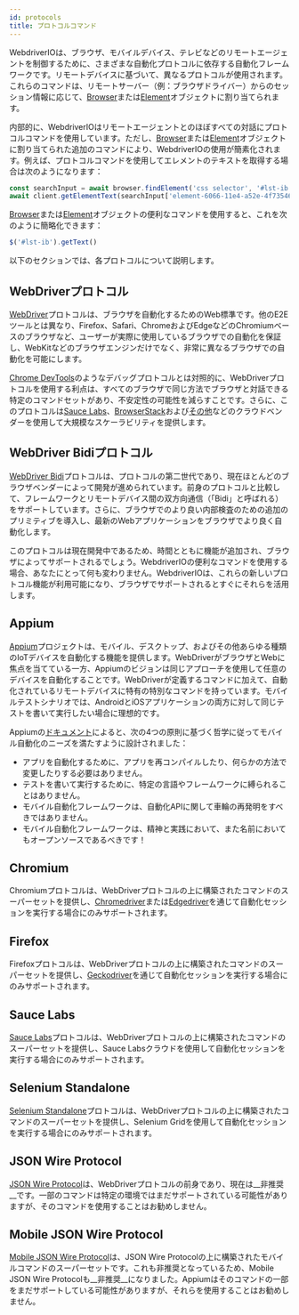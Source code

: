 ```yaml
---
id: protocols
title: プロトコルコマンド
---
```


WebdriverIOは、ブラウザ、モバイルデバイス、テレビなどのリモートエージェントを制御するために、さまざまな自動化プロトコルに依存する自動化フレームワークです。リモートデバイスに基づいて、異なるプロトコルが使用されます。これらのコマンドは、リモートサーバー（例：ブラウザドライバー）からのセッション情報に応じて、[Browser](/docs/api/browser)または[Element](/docs/api/element)オブジェクトに割り当てられます。

内部的に、WebdriverIOはリモートエージェントとのほぼすべての対話にプロトコルコマンドを使用しています。ただし、[Browser](/docs/api/browser)または[Element](/docs/api/element)オブジェクトに割り当てられた追加のコマンドにより、WebdriverIOの使用が簡素化されます。例えば、プロトコルコマンドを使用してエレメントのテキストを取得する場合は次のようになります：

```js
const searchInput = await browser.findElement('css selector', '#lst-ib')
await client.getElementText(searchInput['element-6066-11e4-a52e-4f735466cecf'])
```

[Browser](/docs/api/browser)または[Element](/docs/api/element)オブジェクトの便利なコマンドを使用すると、これを次のように簡略化できます：

```js
$('#lst-ib').getText()
```

以下のセクションでは、各プロトコルについて説明します。

## WebDriverプロトコル

[WebDriver](https://w3c.github.io/webdriver/#elements)プロトコルは、ブラウザを自動化するためのWeb標準です。他のE2Eツールとは異なり、Firefox、Safari、ChromeおよびEdgeなどのChromiumベースのブラウザなど、ユーザーが実際に使用しているブラウザでの自動化を保証し、WebKitなどのブラウザエンジンだけでなく、非常に異なるブラウザでの自動化を可能にします。

[Chrome DevTools](https://w3c.github.io/webdriver/#elements)のようなデバッグプロトコルとは対照的に、WebDriverプロトコルを使用する利点は、すべてのブラウザで同じ方法でブラウザと対話できる特定のコマンドセットがあり、不安定性の可能性を減らすことです。さらに、このプロトコルは[Sauce Labs](https://saucelabs.com/)、[BrowserStack](https://www.browserstack.com/)および[その他](https://github.com/christian-bromann/awesome-selenium#cloud-services)などのクラウドベンダーを使用して大規模なスケーラビリティを提供します。

## WebDriver Bidiプロトコル

[WebDriver Bidi](https://w3c.github.io/webdriver-bidi/)プロトコルは、プロトコルの第二世代であり、現在ほとんどのブラウザベンダーによって開発が進められています。前身のプロトコルと比較して、フレームワークとリモートデバイス間の双方向通信（「Bidi」と呼ばれる）をサポートしています。さらに、ブラウザでのより良い内部検査のための追加のプリミティブを導入し、最新のWebアプリケーションをブラウザでより良く自動化します。

このプロトコルは現在開発中であるため、時間とともに機能が追加され、ブラウザによってサポートされるでしょう。WebdriverIOの便利なコマンドを使用する場合、あなたにとって何も変わりません。WebdriverIOは、これらの新しいプロトコル機能が利用可能になり、ブラウザでサポートされるとすぐにそれらを活用します。

## Appium

[Appium](https://appium.io/)プロジェクトは、モバイル、デスクトップ、およびその他あらゆる種類のIoTデバイスを自動化する機能を提供します。WebDriverがブラウザとWebに焦点を当てている一方、Appiumのビジョンは同じアプローチを使用して任意のデバイスを自動化することです。WebDriverが定義するコマンドに加えて、自動化されているリモートデバイスに特有の特別なコマンドを持っています。モバイルテストシナリオでは、AndroidとiOSアプリケーションの両方に対して同じテストを書いて実行したい場合に理想的です。

Appiumの[ドキュメント](https://appium.github.io/appium.io/docs/en/about-appium/intro/?lang=en)によると、次の4つの原則に基づく哲学に従ってモバイル自動化のニーズを満たすように設計されました：

- アプリを自動化するために、アプリを再コンパイルしたり、何らかの方法で変更したりする必要はありません。
- テストを書いて実行するために、特定の言語やフレームワークに縛られることはありません。
- モバイル自動化フレームワークは、自動化APIに関して車輪の再発明をすべきではありません。
- モバイル自動化フレームワークは、精神と実践において、また名前においてもオープンソースであるべきです！

## Chromium

Chromiumプロトコルは、WebDriverプロトコルの上に構築されたコマンドのスーパーセットを提供し、[Chromedriver](https://chromedriver.chromium.org/chromedriver-canary)または[Edgedriver](https://developer.microsoft.com/fr-fr/microsoft-edge/tools/webdriver)を通じて自動化セッションを実行する場合にのみサポートされます。

## Firefox

Firefoxプロトコルは、WebDriverプロトコルの上に構築されたコマンドのスーパーセットを提供し、[Geckodriver](https://github.com/mozilla/geckodriver)を通じて自動化セッションを実行する場合にのみサポートされます。

## Sauce Labs

[Sauce Labs](https://saucelabs.com/)プロトコルは、WebDriverプロトコルの上に構築されたコマンドのスーパーセットを提供し、Sauce Labsクラウドを使用して自動化セッションを実行する場合にのみサポートされます。

## Selenium Standalone

[Selenium Standalone](https://www.selenium.dev/documentation/grid/advanced_features/endpoints/)プロトコルは、WebDriverプロトコルの上に構築されたコマンドのスーパーセットを提供し、Selenium Gridを使用して自動化セッションを実行する場合にのみサポートされます。

## JSON Wire Protocol

[JSON Wire Protocol](https://www.selenium.dev/documentation/legacy/json_wire_protocol/)は、WebDriverプロトコルの前身であり、現在は__非推奨__です。一部のコマンドは特定の環境ではまだサポートされている可能性がありますが、そのコマンドを使用することはお勧めしません。

## Mobile JSON Wire Protocol

[Mobile JSON Wire Protocol](https://github.com/SeleniumHQ/mobile-spec/blob/master/spec-draft.md)は、JSON Wire Protocolの上に構築されたモバイルコマンドのスーパーセットです。これも非推奨となっているため、Mobile JSON Wire Protocolも__非推奨__になりました。Appiumはそのコマンドの一部をまだサポートしている可能性がありますが、それらを使用することはお勧めしません。